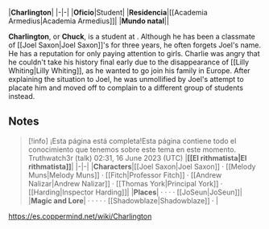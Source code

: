 |**Charlington**|
|-|-|
|**Oficio**|Student|
|**Residencia**|[[Academia Armedius\|Academia Armedius]]|
|**Mundo natal**||

**Charlington**, or **Chuck**, is a student at . Although he has been a classmate of [[Joel Saxon\|Joel Saxon]]'s for three years, he often forgets Joel's name. He has a reputation for only paying attention to girls.
Charlie was angry that he couldn't take his history final early due to the disappearance of [[Lilly Whiting\|Lilly Whiting]], as he wanted to go join his family in Europe. After explaining the situation to Joel, he was unmollified by Joel's attempt to placate him and moved off to complain to a different group of students instead.

## Notes

> [!info] ¡Esta página está completa!Esta página contiene todo el conocimiento que tenemos sobre este tema en este momento.
Truthwatch3r (talk) 02:31, 16 June 2023 (UTC)
|**[[El rithmatista\|El rithmatista]]**|
|-|-|
|**Characters**|[[Joel Saxon\|Joel Saxon]] · [[Melody Muns\|Melody Muns]] · [[Fitch\|Professor Fitch]] · [[Andrew Nalizar\|Andrew Nalizar]] · [[Thomas York\|Principal York]] · [[Harding\|Inspector Harding]]|
|**Places**| ·  ·  ·  · [[JoSeun\|JoSeun]]|
|**Magic and Lore**| ·  ·  ·  ·  · [[Shadowblaze\|Shadowblaze]] · |



https://es.coppermind.net/wiki/Charlington